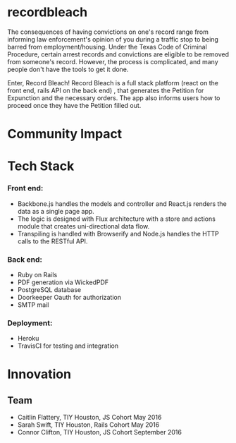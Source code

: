 # recordbleach

The consequences of having convictions on one's record range from informing law enforcement's opinion of you during a traffic stop to being barred from employment/housing. Under the Texas Code of Criminal Procedure, certain arrest records and convictions are eligible to be removed from someone's record. However, the process is complicated, and many people don't have the tools to get it done.

Enter, Record Bleach! Record Bleach is a full stack platform (react on the front end, rails API on the back end) , that generates the Petition for Expunction and the necessary orders. The app also informs users how to proceed once they have the Petition filled out.

# Community Impact

# Tech Stack
### Front end: 
- Backbone.js handles the models and controller and React.js renders the data as a single page app. 
- The logic is designed with Flux architecture with a store and actions module that creates uni-directional data flow.  
- Transpiling is handled with Browserify and Node.js handles the HTTP calls to the RESTful API. 

### Back end: 
- Ruby on Rails
- PDF generation via WickedPDF
- PostgreSQL database
- Doorkeeper Oauth for authorization
- SMTP mail 

### Deployment: 
- Heroku
- TravisCI for testing and integration 

# Innovation

## Team
- Caitlin Flattery, TIY Houston, JS Cohort May 2016
-  Sarah Swift, TIY Houston, Rails Cohort May 2016
-  Connor Clifton, TIY Houston, JS Cohort September 2016
